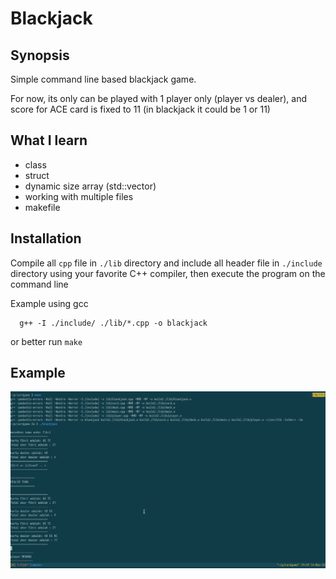 # Blackjack

## Synopsis

Simple command line based blackjack game.

For now, its only can be played with 1 player only (player vs dealer), and score for ACE card is fixed to 11 (in blackjack it could be 1 or 11)

## What I learn

- class
- struct
- dynamic size array (std::vector)
- working with multiple files
- makefile

## Installation

Compile all `cpp` file in `./lib` directory and include all header file in `./include` directory using your favorite C++ compiler, then execute the program on the command line

Example using gcc

```
  g++ -I ./include/ ./lib/*.cpp -o blackjack
```

or better run `make`

## Example
![blackjackExample](https://github.com/fatkhulizz/blackjack/raw/main/asset/blackjack_example.png)
